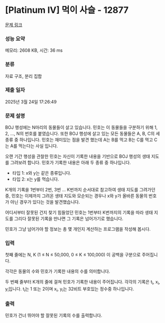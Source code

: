 # [Platinum IV] 먹이 사슬 - 12877 

[문제 링크](https://www.acmicpc.net/problem/12877) 

### 성능 요약

메모리: 2608 KB, 시간: 36 ms

### 분류

자료 구조, 분리 집합

### 제출 일자

2025년 3월 24일 17:26:49

### 문제 설명

<p>BOJ 행성에는 N마리의 동물들이 살고 있습니다. 민호는 이 동물들을 구분하기 위해 1, 2, ..., N의 번호를 붙였습니다. 또한 BOJ 행성에 살고 있는 모든 동물들은 A, B, C의 세 종류 중 하나입니다. 민호는 재미있는 점을 발견 했는데 A는 B를 먹고 B는 C를 먹고 C는 A를 먹는다는 사실 입니다.</p>

<p>오랜 기간 행성을 관찰한 민호는 자신이 기록한 내용을 기반으로 BOJ 행성의 생태 지도를 그려보려 합니다. 민호가 기록한 내용은 아래 두 종류 중 하나입니다.</p>

<ul>
	<li>타입 1: x와 y는 같은 종류입니다.</li>
	<li>타입 2: x는 y를 먹습니다.</li>
</ul>

<p>K개의 기록을 1번부터 2번, 3번 … K번까지 순서대로 참고하여 생태 지도를 그려가던 중, 민호는 이제까지 그려온 생태 지도와 모순되는 경우나 x와 y가 올바른 동물의 번호가 아닌 경우가 있다는 것을 발견했습니다.</p>

<p>어디서부터 잘못된 건지 찾기 힘들었던 민호는 1번부터 K번까지의 기록을 따라 생태 지도를 그리다 잘못된 기록을 만나면 그 기록은 넘어가기로 했습니다.</p>

<p>민호가 그냥 넘어가야 할 정보는 총 몇 개인지 계산하는 프로그램을 작성해 봅시다.</p>

### 입력 

 <p>첫째 줄에는 N, K (1 ≤ N ≤ 50,000, 0 ≤ K ≤ 100,000) 이 공백을 구분으로 주어집니다.</p>

<p>각각은 동물의 수와 민호가 기록한 내용의 수를 의미합니다.</p>

<p>두 번째 줄부터 K개의 줄에 걸쳐 민호가 기록한 내용이 주어집니다. 각각의 기록은 t<sub>i</sub>, x<sub>i</sub>, y<sub>i</sub>입니다. t<sub>i</sub>는 1 또는 2이며 x<sub>i</sub>, y<sub>i</sub>는 32비트 부호있는 정수중 하나입니다.</p>

### 출력 

 <p>민호가 건너 뛰어야 할 잘못된 기록의 수를 출력합니다.</p>

